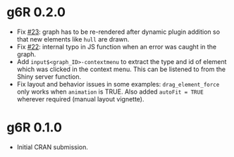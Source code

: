 # g6R 0.2.0

- Fix [#23](<https://github.com/cynkra/g6R/issues/23>): graph has to be re-rendered after dynamic plugin addition so that new elements like `hull` are drawn.
- Fix [#22](<https://github.com/cynkra/g6R/issues/22>): internal typo in JS function when an error was caught in the graph.
- Add `input$<graph_ID>-contextmenu` to extract the type and id of element which was clicked in the context menu.
This can be listened to from the Shiny server function.
- Fix layout and behavior issues in some examples: `drag_element_force` only works when `animation` is TRUE. Also added `autoFit = TRUE` wherever required (manual layout vignette).

# g6R 0.1.0

- Initial CRAN submission.
